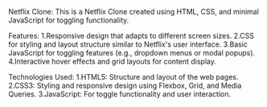 Netflix Clone:
This is a Netflix Clone created using HTML, CSS, and minimal JavaScript for toggling functionality.

Features:
 1.Responsive design that adapts to different screen sizes.
 2.CSS for styling and layout structure similar to Netflix's user interface.
 3.Basic JavaScript for toggling features (e.g., dropdown menus or modal popups).
 4.Interactive hover effects and grid layouts for content display.
 
Technologies Used:
 1.HTML5: Structure and layout of the web pages.
 2.CSS3: Styling and responsive design using Flexbox, Grid, and Media Queries.
 3.JavaScript: For toggle functionality and user interaction.
